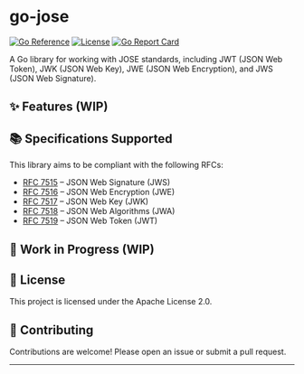 # go-jose

[![Go Reference](https://pkg.go.dev/badge/github.com/wallanaq/go-jose.svg)](https://pkg.go.dev/github.com/wallanaq/go-jose)
[![License](https://img.shields.io/badge/license-Apache%202.0-blue.svg)](LICENSE)
[![Go Report Card](https://goreportcard.com/badge/github.com/wallanaq/go-jose)](https://goreportcard.com/report/github.com/wallanaq/go-jose)
<!-- [![Build](https://github.com/wallanaq/go-jose/actions/workflows/test.yml/badge.svg)](https://github.com/wallanaq/go-jose/actions) -->


A Go library for working with JOSE standards, including JWT (JSON Web Token), JWK (JSON Web Key), JWE (JSON Web Encryption), and JWS (JSON Web Signature).

## ✨ Features (WIP)

## 📚 Specifications Supported

This library aims to be compliant with the following RFCs:

- [RFC 7515](https://datatracker.ietf.org/doc/html/rfc7515) – JSON Web Signature (JWS)
- [RFC 7516](https://datatracker.ietf.org/doc/html/rfc7516) – JSON Web Encryption (JWE)
- [RFC 7517](https://datatracker.ietf.org/doc/html/rfc7517) – JSON Web Key (JWK)
- [RFC 7518](https://datatracker.ietf.org/doc/html/rfc7518) – JSON Web Algorithms (JWA)
- [RFC 7519](https://datatracker.ietf.org/doc/html/rfc7519) – JSON Web Token (JWT)

## 🚧 Work in Progress (WIP)

## 📄 License

This project is licensed under the Apache License 2.0.

## 🤝 Contributing

Contributions are welcome! Please open an issue or submit a pull request.

---
